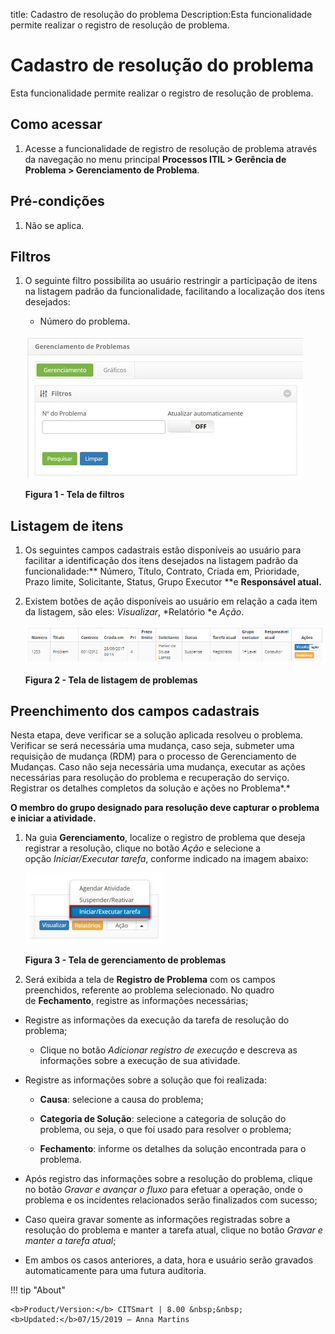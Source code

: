 title: Cadastro de resolução do problema
Description:Esta funcionalidade permite realizar o registro de resolução de problema.

# Cadastro de resolução do problema

Esta funcionalidade permite realizar o registro de resolução de problema.

Como acessar
------------

1.  Acesse a funcionalidade de registro de resolução de problema através da
    navegação no menu principal **Processos ITIL > Gerência de
    Problema > Gerenciamento de Problema**.

Pré-condições
-------------

1.  Não se aplica.

Filtros
-------

1.  O seguinte filtro possibilita ao usuário restringir a participação de itens
    na listagem padrão da funcionalidade, facilitando a localização dos itens
    desejados:

    -   Número do problema.

    ![Criar](images/resolve-1.png)
    
    **Figura 1 - Tela de filtros**

Listagem de itens
-----------------

1.  Os seguintes campos cadastrais estão disponíveis ao usuário para facilitar a
    identificação dos itens desejados na listagem padrão da
    funcionalidade:** Número, Título, Contrato, Criada em, Prioridade, Prazo
    limite, Solicitante, Status, Grupo Executor **e **Responsável atual.**

2.  Existem botões de ação disponíveis ao usuário em relação a cada item da
    listagem, são eles: *Visualizar*, *Relatório *e *Ação*.

    ![Criar](images/resolve-2.png)

    **Figura 2 - Tela de listagem de problemas**

Preenchimento dos campos cadastrais
-----------------------------------

Nesta etapa, deve verificar se a solução aplicada resolveu o problema. Verificar
se será necessária uma mudança, caso seja, submeter uma requisição de mudança
(RDM) para o processo de Gerenciamento de Mudanças. Caso não seja necessária uma
mudança, executar as ações necessárias para resolução do problema e recuperação
do serviço. Registrar os detalhes completos da solução e ações no Problema*.*

**O membro do grupo designado para resolução deve capturar o problema e iniciar
a atividade.**

1.  Na guia **Gerenciamento**, localize o registro de problema que deseja
    registrar a resolução, clique no botão *Ação* e selecione a
    opção *Iniciar/Executar tarefa*, conforme indicado na imagem abaixo:

    ![Criar](images/resolve-3.png)

    **Figura 3 - Tela de gerenciamento de problemas**

1.  Será exibida a tela de **Registro de Problema** com os campos preenchidos,
    referente ao problema selecionado. No quadro de **Fechamento**, registre as
    informações necessárias;

-   Registre as informações da execução da tarefa de resolução do problema;

    -   Clique no botão *Adicionar registro de execução* e descreva as
        informações sobre a execução de sua atividade.

-   Registre as informações sobre a solução que foi realizada:

    -   **Causa**: selecione a causa do problema;

    -   **Categoria de Solução**: selecione a categoria de solução do problema,
        ou seja, o que foi usado para resolver o problema;

    -   **Fechamento**: informe os detalhes da solução encontrada para o
        problema.

-   Após registro das informações sobre a resolução do problema, clique no
    botão *Gravar e avançar o fluxo* para efetuar a operação, onde o problema e
    os incidentes relacionados serão finalizados com sucesso;

-   Caso queira gravar somente as informações registradas sobre a resolução do
    problema e manter a tarefa atual, clique no botão *Gravar e manter a tarefa
    atual*;

-   Em ambos os casos anteriores, a data, hora e usuário serão gravados
    automaticamente para uma futura auditoria.


!!! tip "About"

    <b>Product/Version:</b> CITSmart | 8.00 &nbsp;&nbsp;
    <b>Updated:</b>07/15/2019 – Anna Martins
